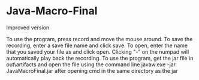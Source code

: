 # Java-Macro-Final
Improved version

To use the program, press record and move the mouse around.
To save the recording, enter a save file name and click save.
To open, enter the name that you saved your file as and click open.
Clicking "-" on the numpad will automatically play back the recording.
To use the program, get the jar file in out\artifacts and open the file using the command line javaw.exe -jar JavaMacroFinal.jar after opening cmd in the same directory as the jar
